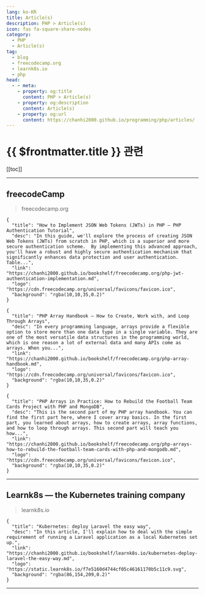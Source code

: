 ```yaml
---
lang: ko-KR
title: Article(s)
description: PHP > Article(s)
icon: fas fa-square-share-nodes
category: 
  - PHP
  - Article(s)
tag: 
  - blog
  - freecodecamp.org
  - learnk8s.io
  - php
head:
  - - meta:
    - property: og:title
      content: PHP > Article(s)
    - property: og:description
      content: Article(s)
    - property: og:url
      content: https://chanhi2000.github.io/programming/php/articles/
---
```


# {{ $frontmatter.title }} 관련

<SiteInfo
  name="freeCodeCamp Programming Tutorials: Python, JavaScript, Git & More"
  desc="Browse thousands of programming tutorials written by experts. Learn Web Development, Data Science, DevOps, Security, and get developer career advice."
  url="https://freecodecamp.org/news/"
  logo="https://cdn.freecodecamp.org/universal/favicons/favicon.ico"
  preview="https://cdn.freecodecamp.org/platform/universal/fcc_meta_1920X1080-indigo.png"/>

<SiteInfo
  name="Learnk8s — the Kubernetes training company"
  desc="We help you get started on your Kubernetes journey through comprehensive online, in person or remote training."
  url="https://learnk8s.io/archive"
  logo="https://static.learnk8s.io/f7e5160d4744cf05c46161170b5c11c9.svg"
  preview="https://static.learnk8s.io/6dbec52a8d352b7cd5625cf903bf4de4.png"/>

[[toc]]

---

## <FontIcon icon="fa-brands fa-free-code-camp"/>freecodeCamp

> freecodecamp.org

```component VPCard
{
  "title": "How to Implement JSON Web Tokens (JWTs) in PHP – PHP Authentication Tutorial",
  "desc": "In this guide, we'll explore the process of creating JSON Web Tokens (JWTs) from scratch in PHP, which is a superior and more secure authentication scheme.  By implementing this advanced approach, you'll have a robust and highly secure authentication mechanism that significantly enhances data protection and user authentication. Table...",
  "link": "https://chanhi2000.github.io/bookshelf/freecodecamp.org/php-jwt-authentication-implementation.md",
  "logo": "https://cdn.freecodecamp.org/universal/favicons/favicon.ico",
  "background": "rgba(10,10,35,0.2)"
}
```

```component VPCard
{
  "title": "PHP Array Handbook – How to Create, Work with, and Loop Through Arrays",
  "desc": "In every programming language, arrays provide a flexible option to store more than one data type in a single variable. They are one of the most versatile data structures in the programming world, which is one reason a lot of external data and many APIs come as arrays. When you...",
  "link": "https://chanhi2000.github.io/bookshelf/freecodecamp.org/php-array-handbook.md",
  "logo": "https://cdn.freecodecamp.org/universal/favicons/favicon.ico",
  "background": "rgba(10,10,35,0.2)"
}
```

```component VPCard
{
  "title": "PHP Arrays in Practice: How to Rebuild the Football Team Cards Project with PHP and MongoDB",
  "desc": "This is the second part of my PHP array handbook. You can find the first part here, where I cover array basics. In the first part, you learned about arrays, how to create arrays, array functions, and how to loop through arrays. This second part will teach you how...",
  "link": "https://chanhi2000.github.io/bookshelf/freecodecamp.org/php-arrays-how-to-rebuild-the-football-team-cards-with-php-and-mongodb.md",
  "logo": "https://cdn.freecodecamp.org/universal/favicons/favicon.ico",
  "background": "rgba(10,10,35,0.2)"
}
```

<!-- END: freecodecamp.org -->

---

## Learnk8s — the Kubernetes training company

> learnk8s.io

```component VPCard
{
  "title": "Kubernetes: deploy Laravel the easy way",
  "desc": "In this article, I'll explain how to deal with the simple requirement of running a Laravel application as a local Kubernetes set up.",
  "link": "https://chanhi2000.github.io/bookshelf/learnk8s.io/kubernetes-deploy-laravel-the-easy-way.md",
  "logo": "https://static.learnk8s.io/f7e5160d4744cf05c46161170b5c11c9.svg",
  "background": "rgba(86,154,209,0.2)"
}
```

<!-- END: learnk8s.io -->

---

<TagLinks />
